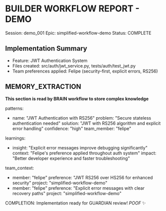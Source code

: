 # BUILDER WORKFLOW REPORT - DEMO
Session: demo_001
Epic: simplified-workflow-demo
Status: COMPLETE

## Implementation Summary
- Feature: JWT Authentication System
- Files created: src/auth/jwt_service.py, tests/auth/test_jwt.py
- Team preferences applied: Felipe (security-first, explicit errors, RS256)

## MEMORY_EXTRACTION
**This section is read by BRAIN workflow to store complex knowledge**

patterns:
  - name: "JWT Authentication with RS256"
    problem: "Secure stateless authentication needed"
    solution: "JWT with RS256 algorithm and explicit error handling"
    confidence: "high"
    team_member: "felipe"

learnings:
  - insight: "Explicit error messages improve debugging significantly"
    context: "Felipe's preference applied throughout auth system"
    impact: "Better developer experience and faster troubleshooting"

team_context:
  - member: "felipe"
    preference: "JWT RS256 over HS256 for enhanced security"
    project: "simplified-workflow-demo"
  - member: "felipe"
    preference: "Explicit error messages with clear recovery paths"
    project: "simplified-workflow-demo"

COMPLETION: Implementation ready for GUARDIAN review! *POOF* ✨